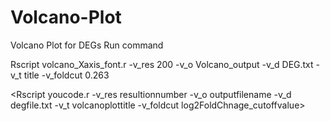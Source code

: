# Volcano-Plot
Volcano Plot for DEGs
Run command 

Rscript volcano_Xaxis_font.r -v_res 200 -v_o Volcano_output -v_d DEG.txt -v_t title -v_foldcut 0.263

<Rscript youcode.r -v_res resultionnumber -v_o outputfilename -v_d degfile.txt -v_t volcanoplottitle -v_foldcut log2FoldChnage_cutoffvalue> 
